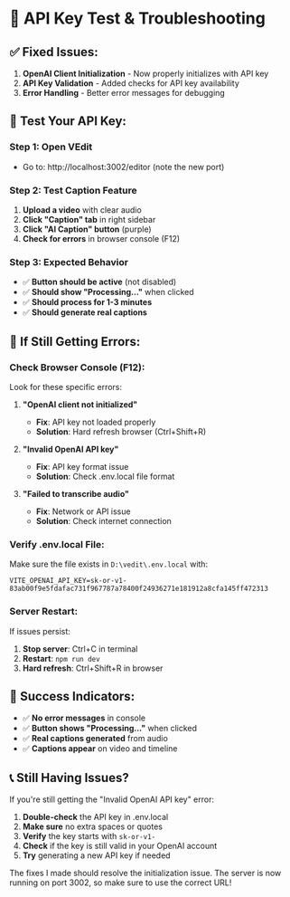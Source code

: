 # 🔧 API Key Test & Troubleshooting

## ✅ **Fixed Issues:**

1. **OpenAI Client Initialization** - Now properly initializes with API key
2. **API Key Validation** - Added checks for API key availability
3. **Error Handling** - Better error messages for debugging

## 🎯 **Test Your API Key:**

### **Step 1: Open VEdit**
- Go to: http://localhost:3002/editor (note the new port)

### **Step 2: Test Caption Feature**
1. **Upload a video** with clear audio
2. **Click "Caption" tab** in right sidebar
3. **Click "AI Caption" button** (purple)
4. **Check for errors** in browser console (F12)

### **Step 3: Expected Behavior**
- ✅ **Button should be active** (not disabled)
- ✅ **Should show "Processing..."** when clicked
- ✅ **Should process for 1-3 minutes**
- ✅ **Should generate real captions**

## 🔧 **If Still Getting Errors:**

### **Check Browser Console (F12):**
Look for these specific errors:

1. **"OpenAI client not initialized"**
   - **Fix**: API key not loaded properly
   - **Solution**: Hard refresh browser (Ctrl+Shift+R)

2. **"Invalid OpenAI API key"**
   - **Fix**: API key format issue
   - **Solution**: Check .env.local file format

3. **"Failed to transcribe audio"**
   - **Fix**: Network or API issue
   - **Solution**: Check internet connection

### **Verify .env.local File:**
Make sure the file exists in `D:\vedit\.env.local` with:
```
VITE_OPENAI_API_KEY=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
```

### **Server Restart:**
If issues persist:
1. **Stop server**: Ctrl+C in terminal
2. **Restart**: `npm run dev`
3. **Hard refresh**: Ctrl+Shift+R in browser

## 🎉 **Success Indicators:**

- ✅ **No error messages** in console
- ✅ **Button shows "Processing..."** when clicked
- ✅ **Real captions generated** from audio
- ✅ **Captions appear** on video and timeline

## 📞 **Still Having Issues?**

If you're still getting the "Invalid OpenAI API key" error:

1. **Double-check** the API key in .env.local
2. **Make sure** no extra spaces or quotes
3. **Verify** the key starts with `sk-or-v1-`
4. **Check** if the key is still valid in your OpenAI account
5. **Try** generating a new API key if needed

The fixes I made should resolve the initialization issue. The server is now running on port 3002, so make sure to use the correct URL!
